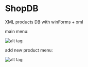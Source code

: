 ShopDB
======

XML products DB with winForms + xml

main menu:

![alt tag](http://img690.imageshack.us/img690/3505/j50f.png)



add new product menu:

![alt tag](http://img248.imageshack.us/img248/8558/pmtd.png)

